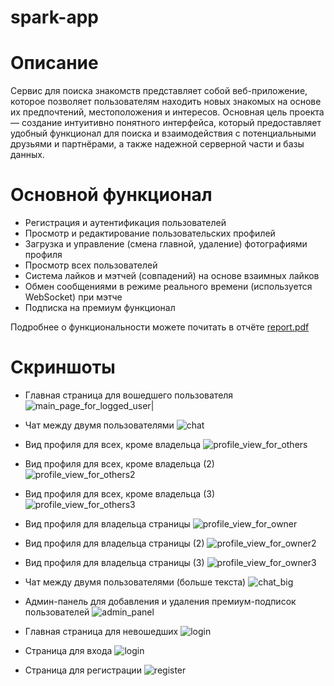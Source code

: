# spark-app

# Описание
Сервис для поиска знакомств представляет собой веб-приложение, которое позволяет пользователям находить новых знакомых на основе их предпочтений, местоположения и интересов. Основная цель проекта — создание интуитивно понятного интерфейса, который предоставляет удобный функционал для поиска и взаимодействия с потенциальными друзьями и партнёрами, а также надежной серверной части и базы данных.

# Основной функционал
- Регистрация и аутентификация пользователей
- Просмотр и редактирование пользовательских профилей
- Загрузка и управление (смена главной, удаление) фотографиями профиля
- Просмотр всех пользователей
- Система лайков и мэтчей (совпадений) на основе взаимных лайков
- Обмен сообщениями в режиме реального времени (используется WebSocket)
при мэтче
- Подписка на премиум функционал

Подробнее о функциональности можете почитать в отчёте [report.pdf](/report.pdf)

# Скриншоты

- Главная страница для вошедшего пользователя
![main_page_for_logged_user|](https://github.com/user-attachments/assets/5f83e2d2-8090-44f6-9cfd-de7ac2fe573a)

- Чат между двумя пользователями
![chat](https://github.com/user-attachments/assets/a8eea1b2-75d0-4b10-adda-3889c5ce0a4f)

- Вид профиля для всех, кроме владельца
![profile_view_for_others](https://github.com/user-attachments/assets/f675d2d4-4b93-4b8b-bc4f-1b4b988c28bb)

- Вид профиля для всех, кроме владельца (2)
![profile_view_for_others2](https://github.com/user-attachments/assets/f2221689-23ec-4fd4-b17a-aeb496f8b343)

- Вид профиля для всех, кроме владельца (3)
![profile_view_for_others3](https://github.com/user-attachments/assets/347c295c-3807-407b-8776-d55d6dca8481)

- Вид профиля для владельца страницы
![profile_view_for_owner](https://github.com/user-attachments/assets/3b2ade88-4684-41cd-bc95-a15ad349cb88)

- Вид профиля для владельца страницы (2)
![profile_view_for_owner2](https://github.com/user-attachments/assets/0d84e1b8-453e-4e69-973e-2f59f96f8e65)

- Вид профиля для владельца страницы (3)
![profile_view_for_owner3](https://github.com/user-attachments/assets/1057ce7d-575d-49b1-ac80-7ddbb58d1a1e)

- Чат между двумя пользователями (больше текста)
![chat_big](https://github.com/user-attachments/assets/70e9f2f3-243e-42dc-9552-39e71397ef50)

- Админ-панель для добавления и удаления премиум-подписок пользователей
![admin_panel](https://github.com/user-attachments/assets/2f9bf5ad-c98c-47a6-bac2-005906f9a6a2)

- Главная страница для невошедших
![login](https://github.com/user-attachments/assets/4af23e14-fb13-4c8c-a577-d6c1f91b2f8d)

- Страница для входа
![login](https://github.com/user-attachments/assets/50faa342-2d35-49b5-80dd-e8cdbb839e6f)

- Страница для регистрации
![register](https://github.com/user-attachments/assets/9829138b-987e-4373-a590-63c17e697998)
